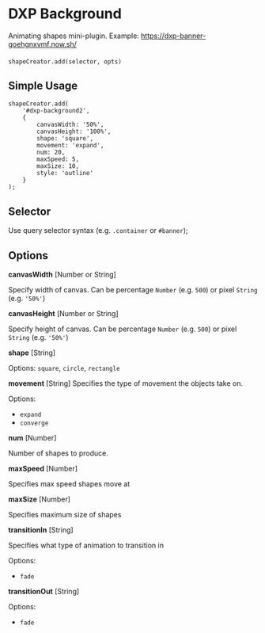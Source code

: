 # DXP Background
Animating shapes mini-plugin. Example: 
https://dxp-banner-goehgnxvmf.now.sh/

#### 
```
shapeCreator.add(selector, opts)
```

## Simple Usage

```
shapeCreator.add(
    '#dxp-background2',
    {
        canvasWidth: '50%',
        canvasHeight: '100%',
        shape: 'square',
        movement: 'expand',
        num: 20,
        maxSpeed: 5,
        maxSize: 10,
        style: 'outline'
    }
);
```

## Selector
Use query selector syntax (e.g. `.container` or `#banner`);

## Options


**canvasWidth** [Number or String]

Specify width of canvas. Can be percentage `Number` (e.g. `500`) or pixel `String` (e.g. `'50%'`)

**canvasHeight** [Number or String]

Specify height of canvas. Can be percentage `Number` (e.g. `500`) or pixel `String` (e.g. `'50%'`)

**shape** [String]

Options: `square`, `circle`, `rectangle`

**movement** [String]
Specifies the type of movement the objects take on. 

Options:
- `expand`
- `converge`

**num** [Number]

Number of shapes to produce.

**maxSpeed** [Number]

Specifies max speed shapes move at

**maxSize** [Number]

Specifies maximum size of shapes

**transitionIn** [String]

Specifies what type of animation to transition in

Options:
- `fade`
 
**transitionOut** [String]

Options:
- `fade`

